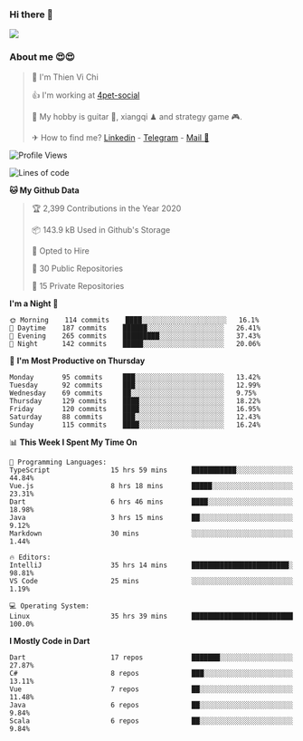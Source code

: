 ### Hi there 👋
![](https://media1.tenor.com/images/9aa4aee77151757a310fcdb4b8fd2a0a/tenor.gif?itemid=12671405)

### About me 😍😍

> 🙎 I'm Thien Vi Chi
> 
> 👍 I'm working at [4pet-social](https://github.com/4pet-social)
>
> 🥞 My hobby is guitar 🎸, xiangqi ♟ and strategy game 🎮.
> 
> ✈ How to find me? [Linkedin](https://www.linkedin.com/in/tvc12/) - [Telegram](https://t.me/yeutham212) - [Mail 📧](mailto:meomeocf98@gmail.com)
> 

<!--START_SECTION:waka-->
![Profile Views](http://img.shields.io/badge/Profile%20Views-11-blue)

![Lines of code](https://img.shields.io/badge/From%20Hello%20World%20I%27ve%20Written-730699%20lines%20of%20code-blue)

**🐱 My Github Data** 

> 🏆 2,399 Contributions in the Year 2020
 > 
> 📦 143.9 kB Used in Github's Storage 
 > 
> 💼 Opted to Hire
 > 
> 📜 30 Public Repositories 
 > 
> 🔑 15 Private Repositories  
 > 
**I'm a Night 🦉** 

```text
🌞 Morning    114 commits    ████░░░░░░░░░░░░░░░░░░░░░   16.1% 
🌆 Daytime    187 commits    ██████░░░░░░░░░░░░░░░░░░░   26.41% 
🌃 Evening    265 commits    █████████░░░░░░░░░░░░░░░░   37.43% 
🌙 Night      142 commits    █████░░░░░░░░░░░░░░░░░░░░   20.06%

```
📅 **I'm Most Productive on Thursday** 

```text
Monday       95 commits     ███░░░░░░░░░░░░░░░░░░░░░░   13.42% 
Tuesday      92 commits     ███░░░░░░░░░░░░░░░░░░░░░░   12.99% 
Wednesday    69 commits     ██░░░░░░░░░░░░░░░░░░░░░░░   9.75% 
Thursday     129 commits    ████░░░░░░░░░░░░░░░░░░░░░   18.22% 
Friday       120 commits    ████░░░░░░░░░░░░░░░░░░░░░   16.95% 
Saturday     88 commits     ███░░░░░░░░░░░░░░░░░░░░░░   12.43% 
Sunday       115 commits    ████░░░░░░░░░░░░░░░░░░░░░   16.24%

```


📊 **This Week I Spent My Time On** 

```text
💬 Programming Languages: 
TypeScript               15 hrs 59 mins      ███████████░░░░░░░░░░░░░░   44.84% 
Vue.js                   8 hrs 18 mins       █████░░░░░░░░░░░░░░░░░░░░   23.31% 
Dart                     6 hrs 46 mins       ████░░░░░░░░░░░░░░░░░░░░░   18.98% 
Java                     3 hrs 15 mins       ██░░░░░░░░░░░░░░░░░░░░░░░   9.12% 
Markdown                 30 mins             ░░░░░░░░░░░░░░░░░░░░░░░░░   1.44%

🔥 Editors: 
IntelliJ                 35 hrs 14 mins      ████████████████████████░   98.81% 
VS Code                  25 mins             ░░░░░░░░░░░░░░░░░░░░░░░░░   1.19%

💻 Operating System: 
Linux                    35 hrs 39 mins      █████████████████████████   100.0%

```

**I Mostly Code in Dart** 

```text
Dart                     17 repos            ███████░░░░░░░░░░░░░░░░░░   27.87% 
C#                       8 repos             ███░░░░░░░░░░░░░░░░░░░░░░   13.11% 
Vue                      7 repos             ██░░░░░░░░░░░░░░░░░░░░░░░   11.48% 
Java                     6 repos             ██░░░░░░░░░░░░░░░░░░░░░░░   9.84% 
Scala                    6 repos             ██░░░░░░░░░░░░░░░░░░░░░░░   9.84%

```



<!--END_SECTION:waka-->